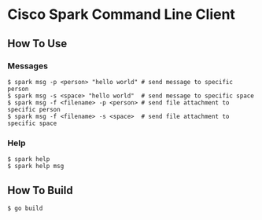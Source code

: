 # Cisco Spark Command Line Client

## How To Use
### Messages
```
$ spark msg -p <person> "hello world" # send message to specific person
$ spark msg -s <space> "hello world"  # send message to specific space
$ spark msg -f <filename> -p <person> # send file attachment to specific person
$ spark msg -f <filename> -s <space>  # send file attachment to specific space
```

### Help
```
$ spark help
$ spark help msg
```

## How To Build
```
$ go build
```
